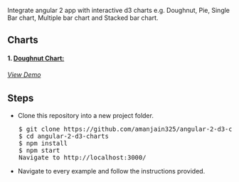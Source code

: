 Integrate angular 2 app with interactive d3 charts e.g. Doughnut, Pie, Single Bar chart, Multiple bar chart and Stacked bar chart.

<h2>Charts</h2>
<h4>1. <a href="https://github.com/amanjain325/angular-2-d3-charts/tree/master/src/app/doughnut-chart">Doughnut Chart:</a></h4>
<h6>  <a href="https://plnkr.co/edit/avvvNelREDhFdKCTe8eh?p=preview">View Demo</a></h6>

<h2>Steps</h2>
<ul>
  <li>Clone this repository into a new project folder.</li>
  </ul>
<pre>   $ git clone https://github.com/amanjain325/angular-2-d3-charts.git
   $ cd angular-2-d3-charts
   $ npm install
   $ npm start
   Navigate to http://localhost:3000/</pre>
   <ul>
  <li> Navigate to every example and follow the instructions provided.</li>
</ul>
